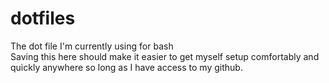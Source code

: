 # dotfiles
The dot file I'm currently using for bash  
Saving this here should make it easier to get myself setup comfortably and quickly anywhere so long as I have access to my github.

